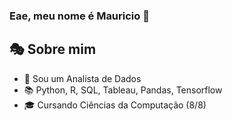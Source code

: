 ### Eae, meu nome é Mauricio 👋

<h2>🎭 Sobre mim</h2>
<ul>
  <li>🚀 Sou um Analista de Dados</li>
  <li>📚 Python, R, SQL, Tableau, Pandas, Tensorflow</li>
  <li>🎓 Cursando Ciências da Computação (8/8)</li> 
</ul>
